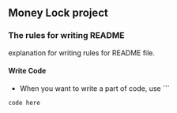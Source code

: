 ## Money Lock project

### The rules for writing README

explanation for writing rules for README file.

#### Write Code

* When you want to write a part of code, use ```
```
code here
```
